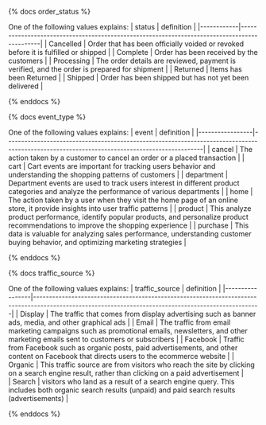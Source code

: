 {% docs order_status %}

One of the following values explains:
| status     | definition                                                                                  |
|------------|---------------------------------------------------------------------------------------------|
| Cancelled  | Order that has been officially voided or revoked before it is fulfilled or shipped          |
| Complete   | Order has been received by the customers                                                    |
| Processing | The order details are reviewed, payment is verified, and the order is prepared for shipment |
| Returned   | Items has been Returned                                                                     |
| Shipped    | Order has been shipped but has not yet been delivered                                       |

{% enddocs %}



{% docs event_type %}

One of the following values explains:
| event           | definition                                                                                                                                 |
|-----------------|--------------------------------------------------------------------------------------------------------------------------------------------|
| cancel          | The action taken by a customer to cancel an order or a placed transaction                                                                  |
| cart            | Cart events are important for tracking users behavior and understanding the shopping patterns of customers                                 |
| department      | Department events are used to track users interest in different product categories and analyze the performance of various departments      |
| home            | The action taken by a user when they visit the home page of an online store, it provide insights into user traffic patterns                |
| product         | This analyze product performance, identify popular products, and personalize product recommendations to improve the shopping experience    |
| purchase        | This data is valuable for analyzing sales performance, understanding customer buying behavior, and optimizing marketing strategies         |

{% enddocs %}



{% docs traffic_source %}

One of the following values explains:
| traffic_source  | definition                                                                                                                                          |
|-----------------|-----------------------------------------------------------------------------------------------------------------------------------------------------|
| Display         | The traffic that comes from display advertising such as banner ads, media, and other graphical ads                                                  |
| Email           | The traffic from email marketing campaigns such as promotional emails, newsletters, and other marketing emails sent to customers or subscribers     |
| Facebook        | Traffic from Facebook such as organic posts, paid advertisements, and other content on Facebook that directs users to the ecommerce website         |
| Organic         | This traffic source are from visitors who reach the site by clicking on a search engine result, rather than clicking on a paid advertisement        |      
| Search          | visitors who land as a result of a search engine query. This includes both organic search results (unpaid) and paid search results (advertisements) |

{% enddocs %}